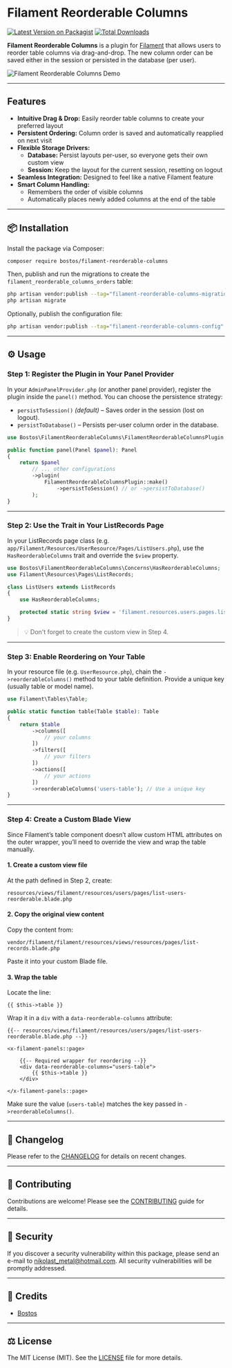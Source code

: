 # Filament Reorderable Columns

[![Latest Version on Packagist](https://img.shields.io/packagist/v/bostos/filament-reorderable-columns.svg?style=flat-square)](https://packagist.org/packages/bostos/filament-reorderable-columns)
[![Total Downloads](https://img.shields.io/packagist/dt/bostos/filament-reorderable-columns.svg?style=flat-square)](https://packagist.org/packages/bostos/filament-reorderable-columns)

**Filament Reorderable Columns** is a plugin for [Filament](https://filamentphp.com/) that allows users to reorder table columns via drag-and-drop. The new column order can be saved either in the session or persisted in the database (per user).

![Filament Reorderable Columns Demo](https://s14.gifyu.com/images/bx5MZ.gif)

---

## Features

- **Intuitive Drag & Drop:** Easily reorder table columns to create your preferred layout
- **Persistent Ordering:** Column order is saved and automatically reapplied on next visit
- **Flexible Storage Drivers:**
  - **Database:** Persist layouts per-user, so everyone gets their own custom view
  - **Session:** Keep the layout for the current session, resetting on logout
- **Seamless Integration:** Designed to feel like a native Filament feature
- **Smart Column Handling:**
  - Remembers the order of visible columns
  - Automatically places newly added columns at the end of the table

---

## 📦 Installation

Install the package via Composer:

```bash
composer require bostos/filament-reorderable-columns
```

Then, publish and run the migrations to create the `filament_reorderable_columns_orders` table:

```bash
php artisan vendor:publish --tag="filament-reorderable-columns-migrations"
php artisan migrate
```

Optionally, publish the configuration file:

```bash
php artisan vendor:publish --tag="filament-reorderable-columns-config"
```

---

## ⚙️ Usage

### Step 1: Register the Plugin in Your Panel Provider

In your `AdminPanelProvider.php` (or another panel provider), register the plugin inside the `panel()` method. You can choose the persistence strategy:

- `persistToSession()` *(default)* – Saves order in the session (lost on logout).
- `persistToDatabase()` – Persists per-user column order in the database.

```php
use Bostos\FilamentReorderableColumns\FilamentReorderableColumnsPlugin;

public function panel(Panel $panel): Panel
{
    return $panel
        // ... other configurations
        ->plugin(
            FilamentReorderableColumnsPlugin::make()
                ->persistToSession() // or ->persistToDatabase()
        );
}
```

---

### Step 2: Use the Trait in Your ListRecords Page

In your ListRecords page class (e.g. `app/Filament/Resources/UserResource/Pages/ListUsers.php`), use the `HasReorderableColumns` trait and override the `$view` property.

```php
use Bostos\FilamentReorderableColumns\Concerns\HasReorderableColumns;
use Filament\Resources\Pages\ListRecords;

class ListUsers extends ListRecords
{
    use HasReorderableColumns;

    protected static string $view = 'filament.resources.users.pages.list-users-reorderable';
}
```

> 💡 Don't forget to create the custom view in Step 4.

---

### Step 3: Enable Reordering on Your Table

In your resource file (e.g. `UserResource.php`), chain the `->reorderableColumns()` method to your table definition. Provide a unique key (usually table or model name).

```php
use Filament\Tables\Table;

public static function table(Table $table): Table
{
    return $table
        ->columns([
            // your columns
        ])
        ->filters([
            // your filters
        ])
        ->actions([
            // your actions
        ])
        ->reorderableColumns('users-table'); // Use a unique key
}
```

---

### Step 4: Create a Custom Blade View

Since Filament’s table component doesn’t allow custom HTML attributes on the outer wrapper, you’ll need to override the view and wrap the table manually.

#### 1. Create a custom view file

At the path defined in Step 2, create:

```
resources/views/filament/resources/users/pages/list-users-reorderable.blade.php
```

#### 2. Copy the original view content

Copy the content from:

```
vendor/filament/filament/resources/views/resources/pages/list-records.blade.php
```

Paste it into your custom Blade file.

#### 3. Wrap the table

Locate the line:

```blade
{{ $this->table }}
```

Wrap it in a `div` with a `data-reorderable-columns` attribute:

```blade
{{-- resources/views/filament/resources/users/pages/list-users-reorderable.blade.php --}}

<x-filament-panels::page>

    {{-- Required wrapper for reordering --}}
    <div data-reorderable-columns="users-table">
        {{ $this->table }}
    </div>

</x-filament-panels::page>
```

Make sure the value (`users-table`) matches the key passed in `->reorderableColumns()`.

---

## 📝 Changelog

Please refer to the [CHANGELOG](https://github.com/bostos/filament-reorderable-columns/blob/main/CHANGELOG.md) for details on recent changes.

---

## 🤝 Contributing

Contributions are welcome! Please see the [CONTRIBUTING](https://github.com/bostos/filament-reorderable-columns/blob/main/CONTRIBUTING.md) guide for details.

---

## 🔐 Security

If you discover a security vulnerability within this package, please send an e-mail to <nikolast_metal@hotmail.com>. All security vulnerabilities will be promptly addressed.

---

## 🧠 Credits

- [Bostos](https://github.com/bostos)

---

## ⚖️ License

The MIT License (MIT). See the [LICENSE](https://github.com/bostos/filament-reorderable-columns/blob/main/LICENSE) file for more details.
